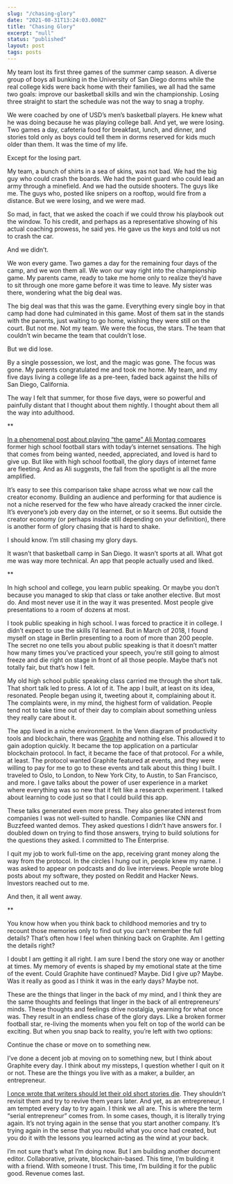 ```yaml
---
slug: "/chasing-glory"
date: "2021-08-31T13:24:03.000Z"
title: "Chasing Glory"
excerpt: "null"
status: "published"
layout: post
tags: posts
---
```


My team lost its first three games of the summer camp season. A diverse group of boys all bunking in the University of San Diego dorms while the real college kids were back home with their families, we all had the same two goals: improve our basketball skills and win the championship. Losing three straight to start the schedule was not the way to snag a trophy. 

We were coached by one of USD’s men’s basketball players. He knew what he was doing because he was playing college ball. And yet, we were losing. Two games a day, cafeteria food for breakfast, lunch, and dinner, and stories told only as boys could tell them in dorms reserved for kids much older than them. It was the time of my life. 

Except for the losing part. 

My team, a bunch of shirts in a sea of skins, was not bad. We had the big guy who could crash the boards. We had the point guard who could lead an army through a minefield. And we had the outside shooters. The guys like me. The guys who, posted like snipers on a rooftop, would fire from a distance. But we were losing, and we were mad. 

So mad, in fact, that we asked the coach if we could throw his playbook out the window. To his credit, and perhaps as a representative showing of his actual coaching prowess, he said yes. He gave us the keys and told us not to crash the car. 

And we didn’t. 

We won every game. Two games a day for the remaining four days of the camp, and we won them all. We won our way right into the championship game. My parents came, ready to take me home only to realize they’d have to sit through one more game before it was time to leave. My sister was there, wondering what the big deal was. 

The big deal was that this was the game. Everything every single boy in that camp had done had culminated in this game. Most of them sat in the stands with the parents, just waiting to go home, wishing they were still on the court. But not me. Not my team. We were the focus, the stars. The team that couldn’t win became the team that couldn’t lose. 

But we did lose. 

By a single possession, we lost, and the magic was gone. The focus was gone. My parents congratulated me and took me home. My team, and my five days living a college life as a pre-teen, faded back against the hills of San Diego, California. 

The way I felt that summer, for those five days, were so powerful and painfully distant that I thought about them nightly. I thought about them all the way into adulthood. 

**

[In a phenomenal post about playing “the game” Ali Montag compares](https://lettersfromhomeandaway.substack.com/p/letter-34-on-wanting) former high school football stars with today’s internet sensations. The high that comes from being wanted, needed, appreciated, and loved is hard to give up. But like with high school football, the glory days of internet fame are fleeting. And as Ali suggests, the fall from the spotlight is all the more amplified. 

It’s easy to see this comparison take shape across what we now call the creator economy. Building an audience and performing for that audience is not a niche reserved for the few who have already cracked the inner circle. It’s everyone’s job every day on the internet, or so it seems. But outside the creator economy (or perhaps inside still depending on your definition), there is another form of glory chasing that is hard to shake. 

I should know. I’m still chasing my glory days. 

It wasn’t that basketball camp in San Diego. It wasn’t sports at all. What got me was way more technical. An app that people actually used and liked. 

**

In high school and college, you learn public speaking. Or maybe you don’t because you managed to skip that class or take another elective. But most do. And most never use it in the way it was presented. Most people give presentations to a room of dozens at most.

I took public speaking in high school. I was forced to practice it in college. I didn’t expect to use the skills I’d learned. But in March of 2018, I found myself on stage in Berlin presenting to a room of more than 200 people. 
The secret no one tells you about public speaking is that it doesn’t matter how many times you’ve practiced your speech, you’re still going to almost freeze and die right on stage in front of all those people. Maybe that’s not totally fair, but that’s how I felt. 

My old high school public speaking class carried me through the short talk. That short talk led to press. A lot of it. The app I built, at least on its idea, resonated. People began using it, tweeting about it, complaining about it. The complaints were, in my mind, the highest form of validation. People tend not to take time out of their day to complain about something unless they really care about it. 

The app lived in a niche environment. In the Venn diagram of productivity tools and blockchain, there was [Graphite](https://graphitedocs.com) and nothing else. This allowed it to gain adoption quickly. It became the top application on a particular blockchain protocol. In fact, it became the face of that protocol. For a while, at least. 
The protocol wanted Graphite featured at events, and they were willing to pay for me to go to these events and talk about this thing I built. I traveled to Oslo, to London, to New York City, to Austin, to San Francisco, and more. I gave talks about the power of user experience in a market where everything was so new that it felt like a research experiment. I talked about learning to code just so that I could build this app. 

These talks generated even more press. They also generated interest from companies I was not well-suited to handle. Companies like CNN and Buzzfeed wanted demos. They asked questions I didn’t have answers for. I doubled down on trying to find those answers, trying to build solutions for the questions they asked. I committed to The Enterprise. 

I quit my job to work full-time on the app, receiving grant money along the way from the protocol. In the circles I hung out in, people knew my name. I was asked to appear on podcasts and do live interviews. People wrote blog posts about my software, they posted on Reddit and Hacker News. Investors reached out to me. 

And then, it all went away. 

**

You know how when you think back to childhood memories and try to recount those memories only to find out you can’t remember the full details? That’s often how I feel when thinking back on Graphite. Am I getting the details right? 

I doubt I am getting it all right. I am sure I bend the story one way or another at times. My memory of events is shaped by my emotional state at the time of the event. Could Graphite have continued? Maybe. Did I give up? Maybe. Was it really as good as I think it was in the early days? Maybe not. 

These are the things that linger in the back of my mind, and I think they are the same thoughts and feelings that linger in the back of all entrepreneurs’ minds. These thoughts and feelings drive nostalgia, yearning for what once was.
They result in an endless chase of the glory days. Like a broken former football star, re-living the moments when you felt on top of the world can be exciting. But when you snap back to reality, you’re left with two options: 

Continue the chase or move on to something new. 

I’ve done a decent job at moving on to something new, but I think about Graphite every day. I think about my missteps, I question whether I quit on it or not. These are the things you live with as a maker, a builder, an entrepreneur. 

[I once wrote that writers should let their old short stories die](https://litreactor.com/columns/dont-go-back-avoid-spinning-your-wheels-on-old-stories). They shouldn’t revisit them and try to revive them years later. And yet, as an entrepreneur, I am tempted every day to try again. I think we all are. This is where the term “serial entrepreneur” comes from. In some cases, though, it is literally trying again. It’s not trying again in the sense that you start another company. It’s trying again in the sense that you rebuild what you once had created, but you do it with the lessons you learned acting as the wind at your back. 

I’m not sure that’s what I’m doing now. But I am building another document editor. Collaborative, private, blockchain-based. This time, I’m building it with a friend. With someone I trust. This time, I’m building it for the public good. Revenue comes last. 